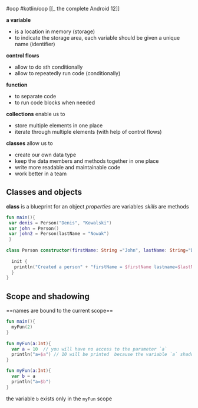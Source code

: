 #oop  #kotlin/oop 
[[_ the complete Android 12]]

**a variable** 
- is a location in memory (storage)
- to indicate the storage area, each variable should be given a unique name (identifier)

**control flows**
- allow to do sth conditionally
- allow to repeatedly run code (conditionally)

**function**
- to separate code
- to run code blocks when needed

**collections**
enable us to
- store multiple elements in one place
- iterate through multiple elements (with help of control flows)

**classes**
allow us to
- create our own data type
- keep the data members and methods together in one place
- write more readable and  maintainable code
- work better in a team

## Classes and objects
**class** is a blueprint for an object
*properties* are variables
*skills* are methods

```kotlin
fun main(){  
 var denis = Person("Denis", "Kowalski")  
 var john = Person()  
 var john2 = Person(lastName = "Nowak")  
 }  
  
class Person constructor(firstName: String ="John", lastName: String="Doe"){  
  
  init {  
   println("Created a person" + "firstName = $firstName lastname=$lastName")  
  }  
}
```


## Scope and shadowing














==names are bound to the current scope==

```kotlin
fun main(){  
  myFun(2)  
}  
  
fun myFun(a:Int){  
  var a = 10  // you will have no access to the parameter `a`
  println("a=$a") // 10 will be printed  because the variable `a` shadows the parameter `a`
}
```

```kotlin
fun myFun(a:Int){  
  var b = a  
  println("a=$b")    
}
```
the variable `b` exists only in the `myFun` scope










